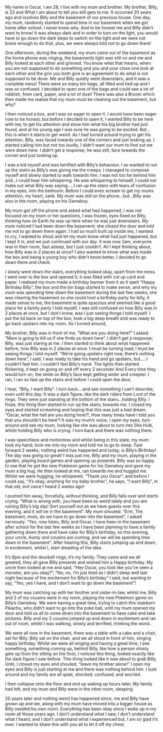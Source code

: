 My name is Oscar, I am 28, I live with my mum and brother. My brother, Billy, is 23 and What I am about to tell you still gets to me. It occurred 20 years ago and involves Billy and the basement of our previous house. One day, my mum, randomly started to spend time in our basement when we got home after school. I never knew why. And to be honest me and Billy didn’t want to know! It was always dark and in order to turn on the light, you would have to go down the dark steps to switch on the light and we were not brave enough to do that, plus, we were always told not to go down there!

One afternoon, during the weekend, my mum came out of the basement as the home phone was ringing, the basements light was still on and me and Billy looked at each other and grinned. You know what that means, when you are not supposed to do something and you and your close one look at each other and the grin you both give is an agreement to do what is not supposed to be done. Me and Billy quietly went downstairs, and it was a complete mess! There were so many bin bags, all filled and tied up and I was so confused. I decided to open one of the bags and could see a lot of rubbish, from card, paper, and a lot of dust! There was also a Broom which then made me realise that my mum must be cleaning out the basement, but why?

I then noticed a box, and I was so eager to open it. I would have been eager now to be honest, but before I decided to open it, I wanted Billy to be here with me, to get his attention and show him what his big brother had just found, and at his young age I was sure he was going to be excited. But… this is when it starts to get weird. As I had turned around trying to get his attention, Billy, was faced towards one of the corners and just looking up. I started calling him but not too loudly, I didn’t want our mum to find out we were down here. I didn’t get a response, he was still, face towards the corner and just looking up. 

I was a kid myself and was terrified with Billy’s behaviour. I so wanted to run up the stairs as Billy’s was giving me the creeps. I managed to compose myself and slowly started to walk towards him. I was not too far behind him and…I could hear him whispering. He was whispering to himself, I could not make out what Billy was saying…..I ran up the stairs with tears of confusion in my eyes, into the bedroom. Before I could even scream to get my mums attention, my heart, sank. My mum was still on the phone…but…Billy was also in the room, playing on his Gameboy. 

My mum got off the phone and asked what had happened, I was not focused on my mum or her questions, I was frozen, eyes fixed on Billy, thinking how on Earth he was up here when he was just downstairs. My mum noticed I had been down the basement; she closed the door and told me not to go down there again. I had so much built up inside me, I wanted to cry, I wanted to shout and let my mum know what had just happened, but I kept it in, and we just continued with our day. It was now 2am, everyone was in their room, fast asleep, but I just couldn’t. All I kept thinking about, how Billy was in 2 places at once? I also wanted to know what was inside the box and being a young boy who didn’t know better, I decided to go down there and check.

I slowly went down the stairs, everything looked okay, apart from the mess. I went over to the box and opened it; it was filled with cut up card and paper. I realised my mum made a birthday banner from it as it spelt “Happy Birthday Billy”, the box and the bin bags started to make sense, and why my mum was spending time down the basement during the last few weeks, she was clearing the basement so she could host a birthday party for billy, it made sense to me, the basement is quite spacious and seemed like a good place for a family party I told myself, I was still confused on how Billy was in 2 places at once, but I don’t know, was I just seeing things I told myself. I put the lid back on top of the box, took a big deep breath and was ready to go back upstairs into my room. As I turned around, 

My brother, Billy was in front of me. “What are you doing here?” I asked. “Mum is going to kill us if she finds us down here”. I didn’t get a response; Billy, was just staring at me. I then started to think about what happened before, how Billy was in 2 places at once. I must be turning mad; I must be seeing things I told myself. “We’re going upstairs right now, there’s nothing down here”, I said. I was ready to take his hand and go upstairs, but…..I couldn’t feel him. I couldn’t feel Billy’s hand. The lights then started flickering, it kept on going on and off every 2 seconds! And  Every time they would turn on, the smile on Billy’s face kept getting wider and creepier. I ran, I ran so fast up the stairs and before I could open the door, 

I hear, “Billy, I want Billy”. I turn back….and see something I can’t describe, even until this day. It was a dark figure, like the dark riders from Lord of the rings. They were just standing at the bottom of the stairs…holding Billy. I froze, this thing then started to run up the stairs, towards me. I closed my eyes and started screaming and hoping that this was just a bad dream. “Oscar, what the hell are you doing here!?, How many times have I told you that you shouldn’t be here”! It was my mum’s voice, I open my eyes, turn around and see my mum, looking like she was about to turn into She Hulk, whilst holding Billy who is crying. I turn back and there was nothing there. 

I was speechless and motionless and whilst being in this state, my mum took my hand, took me into my room and told me to go to sleep. Fast forward 2 weeks, nothing weird has happened and today, is Billy’s Birthday! The day was going so great! t was just me, Billy and my mum, playing in the garden, playing board games and opening up presents. Billy was so happy to see that he got the new Pokémon game for his Gameboy and gave my mum a big hug. He then looked at me, ran towards me and hugged me. Whilst we were hugging, he whispered, “Thank you Oscar”, and before I could say, “it’s okay, anything for my baby brother”, he says, “I want Billy”, in that old, evil voice I heard 2 weeks ago! 

I pushed him away, forcefully, without thinking, and Billy falls over and starts crying. “What is wrong with, you have been so weird lately and you are ruining Billy’s big day! Sort yourself out as we have guests over this evening, and it will be in the basement”. My mum shouted. “Erm, The basement, mum, do we have to go down into the basement”, I asked nervously. “Yes, now listen, Billy and Oscar, I have been in the basement after school for the last few weeks as I have been planning to have a family gathering down there and have cake for Billy’s birthday, so this evening, your uncle, Aunty and cousins are coming, and we will be spending time down in the basement”. After hearing this, Billy starts jumping up and down, in excitement, whilst I, start dreading of the idea. 

It’s 8pm and the doorbell rings, it’s my family. They came and we all greeted, they all gave Billy presents and wished him a Happy birthday. My uncle then looked at me and said, “Hey Oscar, you look like you’ve seen a monster, are you okay?”, “No, no, I’m just tired as I didn’t sleep well last night because of the excitement for Billy’s birthday” I said, but wanting to say, “Yes, yes I have, and I don’t want to go down the basement”!

My mum was catching up with her brother and sister-in-law, whilst me, Billy and 2 of my cousins were in my room, playing the new Pokémon game on Billy’s Gameboy. We were having a great time, trying to catch this stubborn Pikachu, who didn’t want to go into the poke ball, until my mum opened my door and told us all to come down into the basement to have cake and take pictures. Billy and my 2 cousins jumped up and down in excitement and ran out of room, whilst I was walking, slowly and terrified, thinking the worst.

We were all now in the basement, there was a table with a cake and a chair, set for Billy. Billy sat on the chair, and we all stood in front of him, singing happy birthday. Whilst we were all singing and having a great time, I see something, something coming up, behind Billy, like how a person slowly gets up from the sitting on the floor, I noticed this thing, looked exactly like the dark figure I saw before. This thing looked like it was about to grab Billy, Until, I closed my eyes and shouted, “leave my brother alone!” I open my eyes and Billy is just starting at me and there was nothing behind him. I look around and my family are all quiet, shocked, confused, and worried. 

I then collapse onto the floor and end up waking up hours later, My family had left, and my mum and Billy were in the other room, sleeping.

20 years later and nothing weird has happened since, me and Billy have grown up and we, along with my mum have moved into a bigger house as Billy needed his own room. Everything has been okay since I woke up in my room all those years ago. I don’t understand what I saw, I don’t understand what I heard, and I don’t understand what I experienced but, I am so glad it’s over. I wanted to share this with you all to let it off my chest.